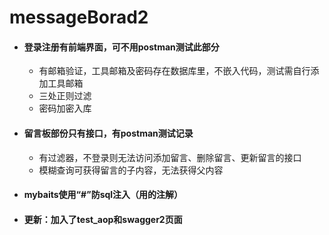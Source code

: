 # messageBorad2
+ #### 登录注册有前端界面，可不用postman测试此部分
  + 有邮箱验证，工具邮箱及密码存在数据库里，不嵌入代码，测试需自行添加工具邮箱
  + 三处正则过滤
  + 密码加密入库
+ #### 留言板部份只有接口，有postman测试记录
  + 有过滤器，不登录则无法访问添加留言、删除留言、更新留言的接口
  + 模糊查询可获得留言的子内容，无法获得父内容
+ #### mybaits使用“#”防sql注入（用的注解）
+ #### 更新：加入了test_aop和swagger2页面
